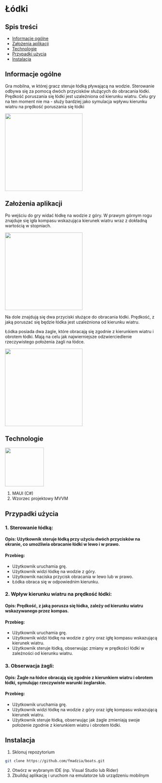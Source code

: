 # Łódki

## Spis treści

- [Informacje ogólne](#informacje-ogólne)
- [Założenia aplikacji](#założenia-aplikacji)
- [Technologie](#technologie)
- [Przypadki użycia](#przypadki-użycia)
- [Instalacja](#instalacja)

## Informacje ogólne

Gra mobilna, w której gracz steruje łódką pływającą na wodzie. Sterowanie odbywa się za pomocą dwóch przycisków służących do obracania łódki. Prędkość poruszania się łódki jest uzależniona od kierunku wiatru. Celu gry na ten moment nie ma - służy bardziej jako symulacja wpływu kierunku wiatru na prędkość poruszania się łódki

<img src="https://thumbs.dreamstime.com/b/boat-top-view-isolated-vector-illustration-90963291.jpg" width="256px" />

## Założenia aplikacji

Po wejściu do gry widać łódkę na wodzie z góry. W prawym górnym rogu znajduje się igła kompasu wskazująca kierunek wiatru wraz z dokładną wartością w stopniach.

<img src="https://cdn2.iconfinder.com/data/icons/pix-glyph-set/50/520554-compass_2-512.png" width="256px" />

Na dole znajdują się dwa przyciski służące do obracania łódki. Prędkość, z jaką poruszać się będzie łódka jest uzależniona od kierunku wiatru.

Łódka posiada dwa żagle, które obracają się zgodnie z kierunkiem wiatru i obrotem łódki. Mają na celu jak najwierniejsze odzwierciedlenie rzeczywistego położenia żagli na łódce.

<img src="https://oceansaillust.com/wp-content/uploads/2023/05/point-of-sails1-1.png" width="256px" />

## Technologie

<img src="https://th.bing.com/th/id/OIP.0cez_V3oCGdjzSU6SOjrPAAAAA?rs=1&pid=ImgDetMain" width="128px" />

1. MAUI (C#)
2. Wzorzec projektowy MVVM

## Przypadki użycia

### 1. Sterowanie łódką:

#### Opis: Użytkownik steruje łódką przy użyciu dwóch przycisków na ekranie, co umożliwia obracanie łódki w lewo i w prawo.

#### Przebieg:
- Użytkownik uruchamia grę.
- Użytkownik widzi łódkę na wodzie z góry.
- Użytkownik naciska przycisk obracania w lewo lub w prawo.
- Łódka obraca się w odpowiednim kierunku.

### 2. Wpływ kierunku wiatru na prędkość łódki:

#### Opis: Prędkość, z jaką porusza się łódka, zależy od kierunku wiatru wskazywanego przez kompas.

#### Przebieg:

- Użytkownik uruchamia grę.
- Użytkownik widzi łódkę na wodzie z góry oraz igłę kompasu wskazującą kierunek wiatru.
- Użytkownik steruje łódką, obserwując zmiany w prędkości łódki w zależności od kierunku wiatru.

### 3. Obserwacja żagli:

#### Opis: Żagle na łódce obracają się zgodnie z kierunkiem wiatru i obrotem łódki, symulując rzeczywiste warunki żeglarskie.

#### Przebieg:

- Użytkownik uruchamia grę.
- Użytkownik widzi łódkę na wodzie z góry oraz igłę kompasu wskazującą kierunek wiatru.
- Użytkownik steruje łódką, obserwując jak żagle zmieniają swoje położenie zgodnie z kierunkiem wiatru i obrotem łódki.

## Instalacja

1. Sklonuj repozytorium

```bash
git clone https://github.com/fmadzia/boats.git
```
   
2. Otwórz w wybranym IDE (np. Visual Studio lub Rider)
3. Zbuilduj aplikację i uruchom na emulatorze lub urządzeniu mobilnym
